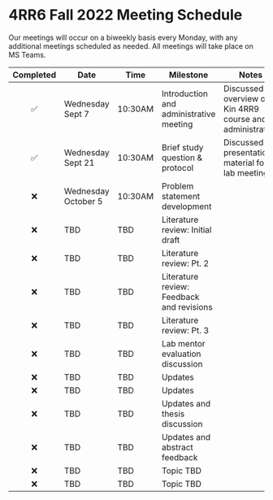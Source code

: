 # 4RR6 Fall 2022 Meeting Schedule

Our meetings will occur on a biweekly basis every Monday, with any additional meetings scheduled as needed. All meetings will take place on MS Teams.

| Completed | Date | Time | Milestone | Notes |
| :----: | ---- | ---- | ---- | ---- |
| ✅ | Wednesday Sept 7 | 10:30AM | Introduction and administrative meeting | Discussed overview of Kin 4RR9 course and administration |
| ✅ | Wednesday Sept 21 | 10:30AM | Brief study question & protocol | Discussed presentation material for lab meeting |
| ❌ | Wednesday October 5 | 10:30AM | Problem statement development |  |
| ❌ | TBD | TBD | Literature review: Initial draft |  |
| ❌ | TBD | TBD | Literature review: Pt. 2 |  |
| ❌ | TBD | TBD | Literature review: Feedback and revisions |  | 
| ❌ | TBD | TBD | Literature review: Pt. 3 |  | 
| ❌ | TBD | TBD | Lab mentor evaluation discussion |  |
| ❌ | TBD | TBD | Updates |  |
| ❌ | TBD | TBD | Updates |  |
| ❌ | TBD | TBD | Updates and thesis discussion |  |
| ❌ | TBD | TBD | Updates and abstract feedback |  |
| :x: | TBD | TBD | Topic TBD |  |
| :x: | TBD | TBD | Topic TBD |  |

